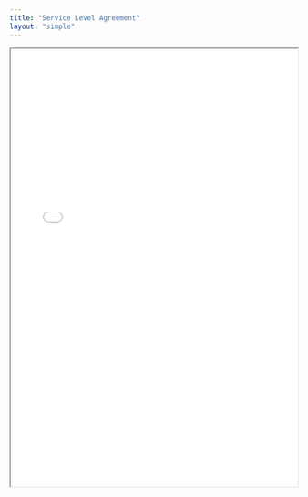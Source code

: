 ```yaml
---
title: "Service Level Agreement"
layout: "simple"
---
```


<script type="application/ld+json">
{
    "@context": "https://schema.org",
    "@type": "WebPage",
    "name": "Service Level Agreement",
    "url": "https://harikube.info/eula/",
    "description": "Review the service level agreement governing the use of HariKube’s products.",
    "publisher": {
        "@type": "Organization",
        "name": "HariKube",
        "url": "https://harikube.info"
    }
}
</script>

<iframe src="/docs/8.2.1-a1-r0a-sla.pdf" style="width: 100%; height:768px;"></iframe>
